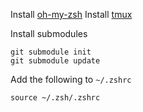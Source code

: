 Install [oh-my-zsh](https://github.com/ohmyzsh/ohmyzsh)
Install [tmux](https://github.com/tmux/tmux/wiki/Installing)

Install submodules

```
git submodule init
git submodule update
```

Add the following to `~/.zshrc`

```
source ~/.zsh/.zshrc
```

